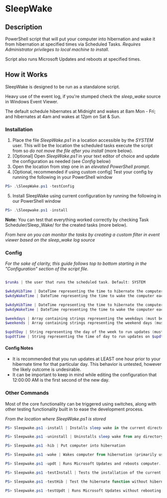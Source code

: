 # SleepWake
## Description
 PowerShell script that will put your computer into hibernation and wake it from hibernation at specified times via Scheduled Tasks. _Requires Administrator privileges to local machine to install_.

 Script also runs Microsoft Updates and reboots at specified times.

## How it Works
SleepWake is designed to be run as a standalone script.

Heavy use of the event log, if you're stumped check the _sleep_wake_ source in Windows Event Viewer.

The default schedule hibernates at Midnight and wakes at 8am Mon - Fri; and hibernates at 4am and wakes at 12pm on Sat & Sun.

### Installation
1. Place the file _SleepWake.ps1_ in a location accessible by the _SYSTEM_ user. This will be the location the scheduled tasks execute the script from so _do not move the file after you install_ (more below).
2. [Optional] Open _SleepWake.ps1_ in your text editor of choice and update the configuration as needed (see _Config_ below)
3. Open the location from step one in an _elevated PowerShell prompt_.
4. [Optional, recommended if using custom config] Test your config by running the following in your PowerShell window  
```powershell
PS> .\SleepWake.ps1 -testConfig
```
5. Install SleepWake using current configuration by running the following in our PowerShell window
```powershell
PS> .\Sleepwake.ps1 -install
```
**Note:** You can test that everything worked correctly by checking Task Scheduler/Sleep_Wake/ for the created tasks (more below).

*From here on you can monitor the tasks by creating a custom filter in event viewer based on the* *_sleep_wake_* *log source*

### Config
_For the sake of clarity, this guide follows top to bottom starting in the "Configuration" section of the script file._

```powershell

$runAs | the user that runs the scheduled task. Default: SYSTEM

$wkdyHibTime | DateTime representing the time to hibernate the computer each week day. Default: 12am
$wkdyWakeTime | DateTime representing the time to wake the computer each week day. Default: 8am

$wkdyHibTime | DateTime representing the time to hibernate the computer each weekend day. Default: 4am
$wkdyWakeTime | DateTime representing the time to wake the computer each weekend day. Default: 12pm

$weekdays | Array containing strings representing the weekdays (must be spelled out). Default: Monday - Friday
$weekends | Array containing strings representing the weekend days (must be spelled out). Default: Saturday & Sunday

$updtDay | String representing the day of the week to run updates (must be spelled out). Default: Wednesday
$updtTime | String representing the time of day to run updates on $updtDay. Default: 11pm
```
#### Config Notes
* It is recommended that you run updates at LEAST one hour prior to your hibernate time for that particular day. This behavior is untested, however the likely outcome is undesirable.
* It can be important to keep in mind while editing the configuration that 12:00:00 AM is the first second of the new day.

### Other Commands
Most of the core functionality can be triggered using switches, along with other testing functionality built in to ease the development process.

_From the location where SleepWake.ps1 is stored_
```powershell
PS> Sleepwake.ps1 -install | Installs sleep wake in the current directory.

PS> Sleepwake.ps1 -uninstall | Uninstalls sleep wake from any directory (does not affect the script file).

PS> Sleepwake.ps1 -hib | Put computer into hibernation

PS> Sleepwake.ps1 -wake | Wakes computer from hibernation (primarily used for testing)

PS> Sleepwake.ps1 -updt | Runs Microsoft Updates and reboots computer.

PS> Sleepwake.ps1 -testInstall | Tests the installation of the current configuration.

PS> Sleepwake.ps1 -testHib | Test the hibernate function without hibernating.

PS> Sleepwake.ps1 -testUpdt | Runs Microsoft Updates without rebooting.
```

